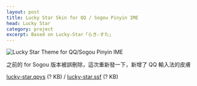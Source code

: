 ```yaml
---
layout: post
title: Lucky Star Skin for QQ / Sogou Pinyin IME
head: Lucky Star
category: project
excerpt: Based on Lucky☆Star「らき☆すた」
---
```


<section>
<p><img src="{{ site.file }}/lucky-star-for-sogou_large.png" alt="Lucky Star Theme for QQ/Sogou Pinyin IME"></p>
</section>

<section class=text>
<p>之前的 for Sogou 版本被誤刪除，這次重新發一下，新增了 QQ 輸入法的皮膚</p>

<p class=download><a href="http://skin.py.qq.com/fcgi-bin/showdetail?skinid=4293199403">lucky-star.qpys</a> (? KB) / <a href="http://pinyin.sogou.com/skins/sv_307818.html">lucky-star.ssf</a> (? KB)</p>
</section>